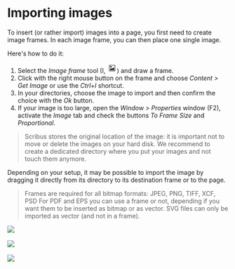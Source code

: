 # Importing images

To insert (or rather import) images into a page, you first need to create image frames. In each image frame, you can then place one single image.

Here's how to do it:

1. Select the _Image frame_ tool (I, ![](tools/tool-image.png)) and draw a frame.
2. Click with the right mouse button on the frame and choose _Content > Get Image_ or use the _Ctrl+I_ shortcut.
3. In your directories, choose the image to import and then confirm the choice with the _Ok_ button.
4. If your image is too large, open the _Window > Properties_ window (F2), activate the _Image_ tab and check the buttons _To Frame Size_ and _Proportional_.

> Scribus stores the original location of the image: it is important not to move or delete the images on your hard disk.  We recommend to create a dedicated directory where you put your images and not touch them anymore.

Depending on your setup, it may be possible to import the image by dragging it directly from its directory to its destination frame or to the page.

> Frames are required for all bitmap formats:
> JPEG, PNG, TIFF, XCF, PSD
> For PDF and EPS you can use a frame or not, depending if you want them to be inserted as bitmap or as vector.
> SVG files can only be imported as vector (and not in a frame).

![](create-frame-fr.jpg)

![](get-image-fr.jpg)

![](automatic-scale-fr.jpg)
